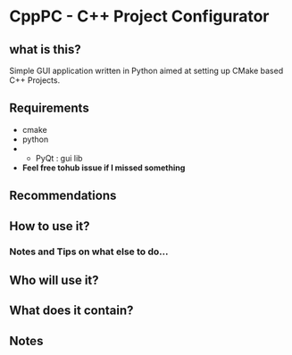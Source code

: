 # CppPC - C++ Project Configurator
## what is this?
Simple GUI application written in Python aimed at setting up CMake based C++ Projects.

[comment]: <> (TODO: Insert !["Picture of the script"]\(md/picofscript "The script"\), rmv escape sequencing...)

## Requirements 
- cmake 
- python
- - PyQt : gui lib
- **Feel free tohub issue if I missed something**

## Recommendations


## How to use it?


### Notes and Tips on what else to do... 


## Who will use it?

## What does it contain?



## Notes

